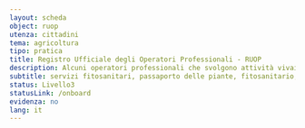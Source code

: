 ```yaml
---
layout: scheda
object: ruop
utenza: cittadini
tema: agricoltura
tipo: pratica
title: Registro Ufficiale degli Operatori Professionali - RUOP
description: Alcuni operatori professionali che svolgono attività vivaistica o sementiera devono iscriversi al RUOP tenuto dai Servizi Fitosanitari Regionali
subtitle: servizi fitosanitari, passaporto delle piante, fitosanitario, certificato fitosanitario
status: Livello3
statusLink: /onboard
evidenza: no
lang: it
---
```

